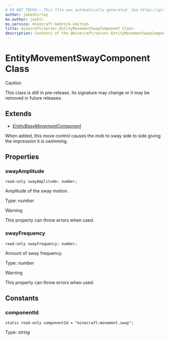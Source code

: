 ```yaml
---
# DO NOT TOUCH — This file was automatically generated. See https://github.com/mojang/minecraftapidocsgenerator to modify descriptions, examples, etc.
author: jakeshirley
ms.author: jashir
ms.service: minecraft-bedrock-edition
title: minecraft/server.EntityMovementSwayComponent Class
description: Contents of the @minecraft/server.EntityMovementSwayComponent class.
---
```

# EntityMovementSwayComponent Class

> [!CAUTION]
> This class is still in pre-release.  Its signature may change or it may be removed in future releases.

## Extends
- [*EntityBaseMovementComponent*](EntityBaseMovementComponent.md)

When added, this move control causes the mob to sway side to side giving the impression it is swimming.

## Properties

### **swayAmplitude**
`read-only swayAmplitude: number;`

Amplitude of the sway motion.

Type: *number*
    
> [!WARNING]
> This property can throw errors when used.

### **swayFrequency**
`read-only swayFrequency: number;`

Amount of sway frequency.

Type: *number*
    
> [!WARNING]
> This property can throw errors when used.

## Constants

### **componentId**
`static read-only componentId = "minecraft:movement.sway";`

Type: *string*
